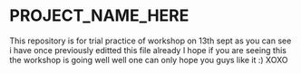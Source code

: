   # PROJECT_NAME_HERE
This repository is for trial practice of workshop on 13th sept
as you can see i have once previously editted this file already 
I hope if you are seeing this the workshop is going well
well one can only hope you guys like it :)
XOXO
